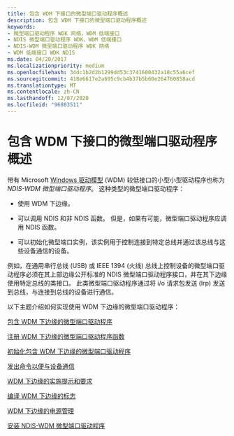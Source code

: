 ```yaml
---
title: 包含 WDM 下接口的微型端口驱动程序概述
description: 包含 WDM 下接口的微型端口驱动程序概述
keywords:
- 微型端口驱动程序 WDK 网络，WDM 低端接口
- NDIS 微型端口驱动程序 WDK，WDM 低端接口
- NDIS-WDM 微型端口驱动程序 WDK 网络
- WDM 低端接口 WDK NDIS
ms.date: 04/20/2017
ms.localizationpriority: medium
ms.openlocfilehash: 34dc1b2d2b1299dd53c3741600432a18c55a6cef
ms.sourcegitcommit: 418e6617e2a695c9cb4b37b5b60e264760858acd
ms.translationtype: MT
ms.contentlocale: zh-CN
ms.lasthandoff: 12/07/2020
ms.locfileid: "96803511"
---
```

# <a name="overview-of-miniport-drivers-with-a-wdm-lower-interface"></a>包含 WDM 下接口的微型端口驱动程序概述





带有 Microsoft [Windows 驱动模型](../kernel/writing-wdm-drivers.md) (WDM) 较低接口的小型小型驱动程序也称为 *NDIS-WDM 微型端口驱动程序*。 这种类型的微型端口驱动程序：

-   使用 WDM 下边缘。

-   可以调用 NDIS 和非 NDIS 函数。 但是，如果有可能，微型端口驱动程序应调用 NDIS 函数。

-   可以初始化微型端口实例，该实例用于控制连接到特定总线并通过该总线与这些设备通信的设备。

例如，在通用串行总线 (USB) 或 IEEE 1394 (火线) 总线上控制设备的微型端口驱动程序必须在其上部边缘公开标准的 NDIS 微型端口驱动程序接口，并在其下边缘使用特定总线的类接口。 此类微型端口驱动程序通过将 i/o 请求包发送 (Irp) 发送到总线，与连接到总线的设备进行通信。

以下主题介绍如何实现使用 WDM 下边缘的微型端口驱动程序：

[包含 WDM 下边缘的微型端口驱动程序](miniport-driver-with-a-wdm-lower-edge.md)

[注册 WDM 下边缘的微型端口驱动程序函数](registering-miniport-driver-functions-for-wdm-lower-edge.md)

[初始化包含 WDM 下边缘的微型端口驱动程序](initializing-a-miniport-driver-with-a-wdm-lower-edge.md)

[发出命令以便与设备通信](issuing-commands-to-communicate-with-devices.md)

[WDM 下边缘的实施提示和要求](implementation-tips-and-requirements-for-wdm-lower-edge.md)

[编译 WDM 下边缘的标志](compile-flags-for-wdm-lower-edge.md)

[WDM 下边缘的电源管理](power-management-for-wdm-lower-edge.md)

[安装 NDIS-WDM 微型端口驱动程序](installing-ndis-wdm-miniport-drivers.md)

 

